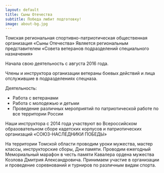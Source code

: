```yaml
---
layout: default
title: Сыны Отечества
subtitle: Победа любит подготовку!
image: about-bg.jpg
---
```

Томская региональная спортивно-патриотическая общественная организация «Сыны Отечества» Является региональным представителем «Совета ветеранов подразделений специального назначения»

Начала свою деятельность с августа 2016 года.

Члены и инструктора организации ветераны боевых действий и лица отслужившие в подразделениях спецназа.

Деятельность:

* Работа с ветеранами
* Работа с молодежью и детьми
* Проведение различных мероприятий по патриотической работе по все территории России

Наши инструктора с 2014 года участвуют во Всероссийском образовательном сборе кадетских корпусов и патриотических организаций «СОЮЗ-НАСЛЕДНИКИ ПОБЕДЫ»

На территории Томской области проводим уроки мужества, мастер классы, инструкторские сборы, Дни памяти. Проводим ежегодный Мемориальный марафон в честь памяти Кавалера ордена мужества Козлова Дмитрия Александровича. Принимаем участие в организации и проведение соревнований и турниров по различным видам спорта.
